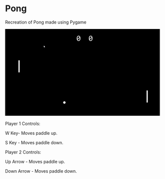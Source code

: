 # Pong
 Recreation of Pong made using Pygame

![Alt text](example.png)


Player 1 Controls:

W Key- Moves paddle up. 

S Key - Moves paddle down.


Player 2 Controls:

Up Arrow - Moves paddle up.

Down Arrow - Moves paddle down.

